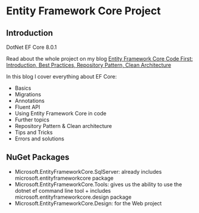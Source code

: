 # Entity Framework Core Project

## Introduction

DotNet EF Core 8.0.1

Read about the whole project on my blog [Entity Framework Core Code First: Introduction, Best Practices, Repository Pattern, Clean Architecture](https://medium.com/@codebob75/entity-framework-core-code-first-introduction-best-practices-repository-pattern-clean-22b6152bcb81)

In this blog I cover everything about EF Core:
- Basics
- Migrations
- Annotations
- Fluent API
- Using Entity Framework Core in code
- Further topics
- Repository Pattern & Clean architecture
- Tips and Tricks
- Errors and solutions

## NuGet Packages


- Microsoft.EntityFrameworkCore.SqlServer: already includes microsoft.entityframeworkcore package
- Microsoft.EntityFrameworkCore.Tools: gives us the ability to use the dotnet ef command line tool + includes microsoft.entityframeworkcore.design package
- Microsoft.EntityFrameworkCore.Design: for the Web project

